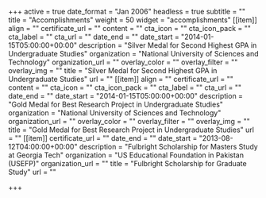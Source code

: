 +++
active = true
date_format = "Jan 2006"
headless = true
subtitle = ""
title = "Accomplish&shy;ments"
weight = 50
widget = "accomplishments"
[[item]]
align = ""
certificate_url = ""
content = ""
cta_icon = ""
cta_icon_pack = ""
cta_label = ""
cta_url = ""
date_end = ""
date_start = "2014-01-15T05:00:00+00:00"
description = "Silver Medal for Second Highest GPA in Undergraduate Studies"
organization = "National University of Sciences and Technology"
organization_url = ""
overlay_color = ""
overlay_filter = ""
overlay_img = ""
title = "Silver Medal for Second Highest GPA in Undergraduate Studies"
url = ""
[[item]]
align = ""
certificate_url = ""
content = ""
cta_icon = ""
cta_icon_pack = ""
cta_label = ""
cta_url = ""
date_end = ""
date_start = "2014-01-15T05:00:00+00:00"
description = "Gold Medal for Best Research Project in Undergraduate Studies"
organization = "National University of Sciences and Technology"
organization_url = ""
overlay_color = ""
overlay_filter = ""
overlay_img = ""
title = "Gold Medal for Best Research Project in Undergraduate Studies"
url = ""
[[item]]
certificate_url = ""
date_end = ""
date_start = "2013-08-12T04:00:00+00:00"
description = "Fulbright Scholarship for Masters Study at Georgia Tech"
organization = "US Educational Foundation in Pakistan (USEFP)"
organization_url = ""
title = "Fulbright Scholarship for Graduate Study"
url = ""

+++
